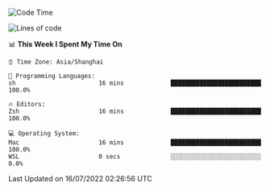 <!--START_SECTION:waka-->
![Code Time](http://img.shields.io/badge/Code%20Time-744%20hrs%205%20mins-blue)

![Lines of code](https://img.shields.io/badge/From%20Hello%20World%20I%27ve%20Written-22%20Thousand%20lines%20of%20code-blue)

📊 **This Week I Spent My Time On** 

```text
⌚︎ Time Zone: Asia/Shanghai

💬 Programming Languages: 
sh                       16 mins             █████████████████████████   100.0%

🔥 Editors: 
Zsh                      16 mins             █████████████████████████   100.0%

💻 Operating System: 
Mac                      16 mins             █████████████████████████   100.0% 
WSL                      0 secs              ░░░░░░░░░░░░░░░░░░░░░░░░░   0.0%

```


 Last Updated on 16/07/2022 02:26:56 UTC
<!--END_SECTION:waka-->
